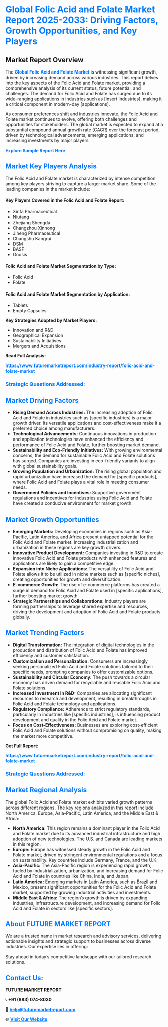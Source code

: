 <h1 style="color: #007BFF;">Global Folic Acid and Folate Market Report 2025-2033: Driving Factors, Growth Opportunities, and Key Players</h1>

<section id="overview">
<h2>Market Report Overview</h2>
<p>The <a href="https://www.futuremarketreport.com/industry-report/folic-acid-and-folate-market" style="color: #007BFF; text-decoration: none;"><strong>Global Folic Acid and Folate Market</strong></a> is witnessing significant growth, driven by increasing demand across various industries. This report delves into the key aspects of the Folic Acid and Folate market, providing a comprehensive analysis of its current status, future potential, and challenges. The demand for Folic Acid and Folate has surged due to its wide-ranging applications in industries such as [insert industries], making it a critical component in modern-day [applications].</p>
<p>As consumer preferences shift and industries innovate, the Folic Acid and Folate market continues to evolve, offering both challenges and opportunities for stakeholders. The global market is expected to expand at a substantial compound annual growth rate (CAGR) over the forecast period, driven by technological advancements, emerging applications, and increasing investments by major players.</p>
</section>

<section id="overview">
<p><a href="https://www.futuremarketreport.com/request-sample/reportId=40823" style="color: #007BFF; text-decoration: none;"><strong>Explore Sample Report Here</strong></a></p>
</section>

<section id="key-players">
<h2 style="color: #007BFF;">Market Key Players Analysis</h2>
<p>The Folic Acid and Folate market is characterized by intense competition among key players striving to capture a larger market share. Some of the leading companies in the market include:</p>
<h4>Key Players Covered in the Folic Acid and Folate Report:</h4>
<ul><li>Xinfa Pharmaceutical</li><li>Niutang</li><li>Zhejiang Shengda</li><li>Changzhou Xinhong</li><li>Jiheng Pharmaceutical</li><li>Changshu Kangrui</li><li>DSM</li><li>BASF</li><li>Gnosis</li></ul>
<h4>Folic Acid and Folate Market Segmentation by Type:</h4>
<ul><li>Folic Acid</li><li>Folate</li></ul>

<h4>Folic Acid and Folate Market Segmentation by Application:</h4>
<ul><li>Tablets</li><li>Empty Capsules</li></ul>
<p><strong>Key Strategies Adopted by Market Players:</strong></p>
<ul>
<li>Innovation and R&D</li>
<li>Geographical Expansion</li>
<li>Sustainability Initiatives</li>
<li>Mergers and Acquisitions</li>
</ul>
</section>

<section>
<p><strong>Read Full Analysis: </strong></p><a href="https://www.futuremarketreport.com/industry-report/folic-acid-and-folate-market" style="color: #007BFF; text-decoration: none;"><strong>https://www.futuremarketreport.com/industry-report/folic-acid-and-folate-market</strong></a>
<h3 style="color: #007BFF;">Strategic Questions Addressed:</h3>
</section>

<section id="driving-factors">
<h2 style="color: #007BFF;">Market Driving Factors</h2>
<ul>
<li><strong>Rising Demand Across Industries:</strong> The increasing adoption of Folic Acid and Folate in industries such as [specific industries] is a major growth driver. Its versatile applications and cost-effectiveness make it a preferred choice among manufacturers.</li>
<li><strong>Technological Advancements:</strong> Continuous innovations in production and application technologies have enhanced the efficiency and performance of Folic Acid and Folate, further boosting market demand.</li>
<li><strong>Sustainability and Eco-Friendly Initiatives:</strong> With growing environmental concerns, the demand for sustainable Folic Acid and Folate solutions has surged. Companies are investing in eco-friendly variants to align with global sustainability goals.</li>
<li><strong>Growing Population and Urbanization:</strong> The rising global population and rapid urbanization have increased the demand for [specific products], where Folic Acid and Folate plays a vital role in meeting consumer needs.</li>
<li><strong>Government Policies and Incentives:</strong> Supportive government regulations and incentives for industries using Folic Acid and Folate have created a conducive environment for market growth.</li>
</ul>
</section>

<section id="growth-opportunities">
<h2 style="color: #007BFF;">Market Growth Opportunities</h2>
<ul>
<li><strong>Emerging Markets:</strong> Developing economies in regions such as Asia-Pacific, Latin America, and Africa present untapped potential for the Folic Acid and Folate market. Increasing industrialization and urbanization in these regions are key growth drivers.</li>
<li><strong>Innovative Product Development:</strong> Companies investing in R&D to create innovative Folic Acid and Folate products with enhanced features and applications are likely to gain a competitive edge.</li>
<li><strong>Expansion into Niche Applications:</strong> The versatility of Folic Acid and Folate allows it to be utilized in niche markets such as [specific niches], creating opportunities for growth and diversification.</li>
<li><strong>E-commerce Growth:</strong> The rise of e-commerce platforms has created a surge in demand for Folic Acid and Folate used in [specific applications], further boosting market growth.</li>
<li><strong>Strategic Partnerships and Collaborations:</strong> Industry players are forming partnerships to leverage shared expertise and resources, driving the development and adoption of Folic Acid and Folate products globally.</li>
</ul>
</section>

<section id="trending-factors">
<h2 style="color: #007BFF;">Market Trending Factors</h2>
<ul>
<li><strong>Digital Transformation:</strong> The integration of digital technologies in the production and distribution of Folic Acid and Folate has improved efficiency and customer satisfaction.</li>
<li><strong>Customization and Personalization:</strong> Consumers are increasingly seeking personalized Folic Acid and Folate solutions tailored to their specific needs, prompting companies to offer customizable options.</li>
<li><strong>Sustainability and Circular Economy:</strong> The push towards a circular economy has driven demand for recyclable and reusable Folic Acid and Folate solutions.</li>
<li><strong>Increased Investment in R&D:</strong> Companies are allocating significant resources to research and development, resulting in breakthroughs in Folic Acid and Folate technology and applications.</li>
<li><strong>Regulatory Compliance:</strong> Adherence to strict regulatory standards, particularly in industries like [specific industries], is influencing product development and quality in the Folic Acid and Folate market.</li>
<li><strong>Focus on Cost-Effectiveness:</strong> Businesses are exploring cost-efficient Folic Acid and Folate solutions without compromising on quality, making the market more competitive.</li>
</ul>
</section>

<section>
<p><strong>Get Full Report: </strong></p><a href="https://www.futuremarketreport.com/industry-report/folic-acid-and-folate-market" style="color: #007BFF; text-decoration: none;"><strong>https://www.futuremarketreport.com/industry-report/folic-acid-and-folate-market</strong></a>
<h3 style="color: #007BFF;">Strategic Questions Addressed:</h3>
</section>


<section id="regional-analysis">
<h2 style="color: #007BFF;">Market Regional Analysis</h2>
<p>The global Folic Acid and Folate market exhibits varied growth patterns across different regions. The key regions analyzed in this report include North America, Europe, Asia-Pacific, Latin America, and the Middle East & Africa:</p>
<ul>
<li><strong>North America:</strong> This region remains a dominant player in the Folic Acid and Folate market due to its advanced industrial infrastructure and high adoption of new technologies. The U.S. and Canada are leading markets in this region.</li>
<li><strong>Europe:</strong> Europe has witnessed steady growth in the Folic Acid and Folate market, driven by stringent environmental regulations and a focus on sustainability. Key countries include Germany, France, and the U.K.</li>
<li><strong>Asia-Pacific:</strong> The Asia-Pacific region is experiencing rapid growth, fueled by industrialization, urbanization, and increasing demand for Folic Acid and Folate in countries like China, India, and Japan.</li>
<li><strong>Latin America:</strong> Emerging markets in Latin America, such as Brazil and Mexico, present significant opportunities for the Folic Acid and Folate market, supported by growing industrial activities and investments.</li>
<li><strong>Middle East & Africa:</strong> The region’s growth is driven by expanding industries, infrastructure development, and increasing demand for Folic Acid and Folate in sectors like [specific sectors].</li>
</ul>
</section>

<footer>
<h2 style="color: #007BFF;">About FUTURE MARKET REPORT</h2>
<p>We are a trusted name in market research and advisory services, delivering actionable insights and strategic support to businesses across diverse industries. Our expertise lies in offering:</p>

<p>Stay ahead in today’s competitive landscape with our tailored research solutions.</p>

<h2 style="color: #007BFF;">Contact Us:</h2>
<p><strong>FUTURE MARKET REPORT</strong></p>
<p>📞 <strong>+91 (883) 074-8030</strong></p>
<p>📧 <strong><a href="mailto:help@futuremarketreport.com" style="color: #007BFF;">help@futuremarketreport.com</a></strong></p>
<p>🌐 <strong><a href="https://www.futuremarketreport.com/" style="color: #007BFF;">Visit Our Website</a></strong></p>
</footer>
